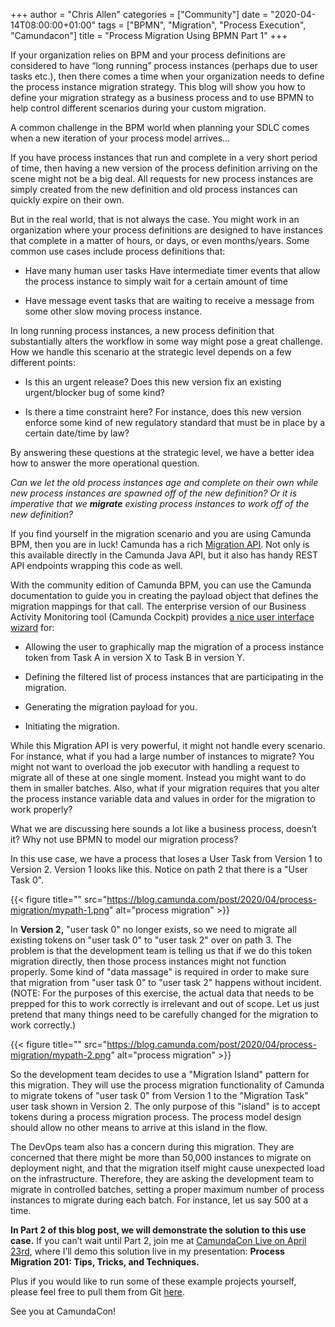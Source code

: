 +++
author = "Chris Allen"
categories = ["Community"]
date = "2020-04-14T08:00:00+01:00"
tags = ["BPMN", "Migration", "Process Execution", "Camundacon"]
title = "Process Migration Using BPMN Part 1"
+++

If your organization relies on BPM and your process definitions are considered to have “long running” process instances (perhaps due to user tasks etc.), then there comes a time when your organization needs to define the process instance migration strategy. This blog will show you how to define your migration strategy as a business process and to use BPMN to help control different scenarios during your custom migration.

<!--more-->

A common challenge in the BPM world when planning your SDLC comes when a new iteration of your process model arrives...

If you have process instances that run and complete in a very short period of time, then having a new version of the process definition arriving on the scene might not be a big deal. All requests for new process instances are simply created from the new definition and old process instances can quickly expire on their own.

But in the real world, that is not always the case. You might work in an organization where your process definitions are designed to have instances that complete in a matter of hours, or days, or even months/years.  Some common use cases include process definitions that:

- Have many human user tasks
Have intermediate timer events that allow the process instance to simply wait for a certain amount of time

- Have message event tasks that are waiting to receive a message from some other slow moving process instance.

In long running process instances, a new process definition that substantially alters the workflow in some way might pose a great challenge. How we handle this scenario at the strategic level depends on a few different points:

- Is this an urgent release? Does this new version fix an existing urgent/blocker bug of some kind?

- Is there a time constraint here? For instance, does this new version enforce some kind of new regulatory standard that must be in place by a certain date/time by law?

By answering these questions at the strategic level, we have a better idea how to answer the more operational question.

*Can we let the old process instances age and complete on their own while new process instances are spawned off of the new definition? Or it is imperative that we __migrate__ existing process instances to work off of the new definition?*

If you find yourself in the migration scenario and you are using Camunda BPM, then you are in luck! Camunda has a rich [Migration API](https://docs.camunda.org/manual/7.12/reference/rest/migration/).  Not only is this available directly in the Camunda Java API, but it also has handy REST API endpoints wrapping this code as well.

With the community edition of Camunda BPM, you can use the Camunda documentation to guide you in creating the payload object that defines the migration mappings for that call. The enterprise version of our Business Activity Monitoring tool (Camunda Cockpit) provides [a nice user interface wizard](https://docs.camunda.org/manual/7.12/webapps/cockpit/bpmn/process-instance-migration/) for:

- Allowing the user to graphically map the migration of a process instance token from Task A in version X to Task B in version Y.

- Defining the filtered list of process instances that are participating in the migration.

- Generating the migration payload for you.

- Initiating the migration.

While this Migration API is very powerful, it might not handle every scenario. For instance, what if you had a large number of instances to migrate? You might not want to overload the job executor with handling a request to migrate all of these at one single moment. Instead you might want to do them in smaller batches. Also, what if your migration requires that you alter the process instance variable data and values in order for the migration to work properly?

What we are discussing here sounds a lot like a business process, doesn’t it? Why not use BPMN to model our migration process?

In this use case, we have a process that loses a User Task from Version 1 to Version 2.
Version 1 looks like this. Notice on path 2 that there is a "User Task 0".

{{< figure title="" src="https://blog.camunda.com/post/2020/04/process-migration/mypath-1.png" alt="process migration" >}}

In __Version 2,__ "user task 0" no longer exists, so we need to migrate all existing tokens on "user task 0" to "user task 2" over on path 3. The problem is that the development team is telling us that if we do this token migration directly, then those process instances might not function properly. Some kind of "data massage" is required in order to make sure that migration from "user task 0" to "user task 2" happens without incident.
(NOTE: For the purposes of this exercise, the actual data that needs to be prepped for this to work correctly is irrelevant and out of scope. Let us just pretend that many things need to be carefully changed for the migration to work correctly.)

{{< figure title="" src="https://blog.camunda.com/post/2020/04/process-migration/mypath-2.png" alt="process migration" >}}

So the development team decides to use a "Migration Island" pattern for this migration. They will use the process migration functionality of Camunda to migrate tokens of "user task 0" from Version 1 to the "Migration Task" user task shown in Version 2. The only purpose of this "island" is to accept tokens during a process migration process. The process model design should allow no other means to arrive at this island in the flow.

The DevOps team also has a concern during this migration. They are concerned that there might be more than 50,000 instances to migrate on deployment night, and that the migration itself might cause unexpected load on the infrastructure. Therefore, they are asking the development team to migrate in controlled batches, setting a proper maximum number of process instances to migrate during each batch. For instance, let us say 500 at a time.

__In Part 2 of this blog post, we will demonstrate the solution to this use case.__
If you can’t wait until Part 2, join me at [CamundaCon Live on April 23rd](https://www.camundacon.com/live/agenda-day1/), where I’ll demo this solution live in my presentation: __Process Migration 201: Tips, Tricks, and Techniques.__

Plus if you would like to run some of these example projects yourself, please feel free to pull them from Git [here](https://github.com/camunda-consulting/migration-examples).

See you at CamundaCon!
